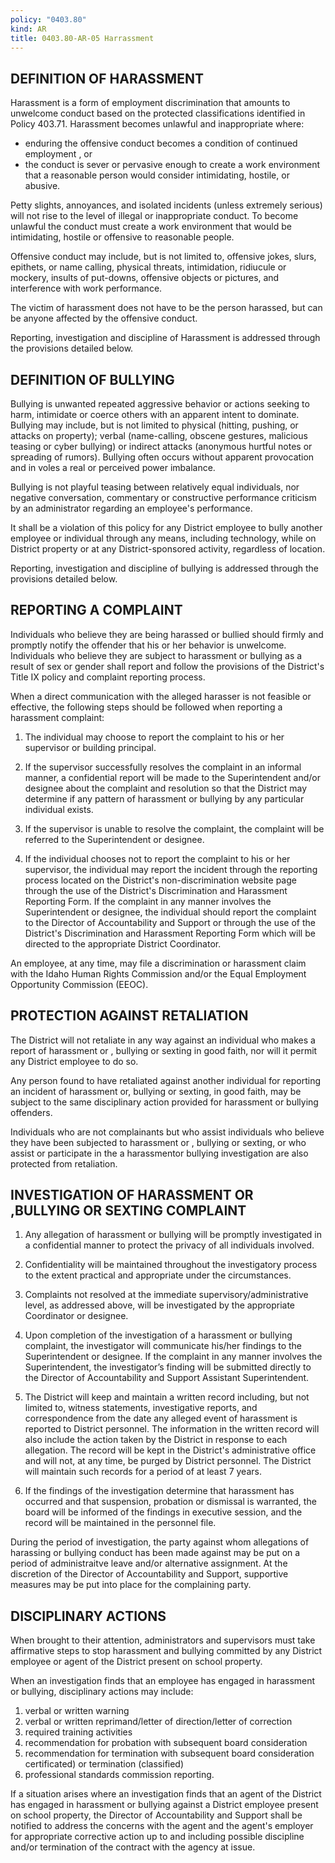 ```yaml
---
policy: "0403.80"
kind: AR
title: 0403.80-AR-05 Harrassment
---
```



## DEFINITION OF HARASSMENT

Harassment is a form of employment discrimination that amounts to unwelcome conduct based on the protected classifications identified in Policy 403.71.    Harassment becomes unlawful and inappropriate where:

- enduring the offensive conduct becomes a condition of continued employment , or
- the conduct is sever or pervasive enough to create a work environment that a reasonable person would consider intimidating, hostile, or abusive.

Petty slights, annoyances, and isolated incidents (unless extremely serious) will not rise to the level of illegal or inappropriate conduct.   To become unlawful the conduct must create a work environment that would be intimidating, hostile or offensive to reasonable people. 

Offensive conduct may include, but is not limited to, offensive jokes, slurs, epithets, or name calling, physical threats, intimidation, ridiucule or mockery, insults of put-downs, offensive objects or pictures, and interference with work performance.   

The victim of harassment does not have to be the person harassed, but can be anyone affected by the offensive conduct. 

Reporting, investigation and discipline of Harassment is addressed through the provisions detailed below. 

## DEFINITION OF BULLYING

Bullying is unwanted repeated aggressive behavior or actions seeking to harm, intimidate or coerce others with an apparent intent to dominate.   Bullying may include, but is not limited to physical (hitting, pushing, or attacks on property); verbal (name-calling, obscene ge﻿stures, malicious teasing or cyber bullying) or indirect attacks (anonymous hurtful notes or spreading of rumors).   Bullying often occurs without apparent provocation and in voles a real or perceived power imbalance.   

Bullying is not playful teasing between relatively equal individuals, nor negative conversation, commentary or constructive performance criticism by an administrator regarding an employee's performance. ﻿ 

It shall be a violation of this policy for any District employee to bully another employee or individual through any means, including technology, while on District property or at any District-sponsored activity, regardless of location.

Reporting, investigation and discipline of bullying is addressed through the provisions detailed below.
 

## REPORTING A COMPLAINT

Individuals who believe they are being harassed or bullied should firmly and promptly notify the offender that his or her behavior is unwelcome.   Individuals who believe they are subject to harassment or bullying as a result of sex or gender shall report and follow the provisions of the District's Title IX policy and complaint reporting process.

When a direct communication with the alleged harasser is not feasible or effective, the following steps should be followed when reporting a harassment complaint:

1. The individual may choose to report the complaint to his or her supervisor or building principal.
 
1. If the supervisor successfully resolves the complaint in an informal manner, a confidential report will be made to the Superintendent and/or designee about the complaint and resolution so that the District may determine if any pattern of harassment or bullying by any particular individual exists.
 
1. If the supervisor is unable to resolve the complaint, the complaint will be referred to the Superintendent or designee.
 
1. If the individual chooses not to report the complaint to his or her supervisor, the individual may report the incident through the reporting process located on the District's non-discrimination website page through the use of the District's Discrimination and Harassment Reporting Form.  If the complaint in any manner involves the Superintendent or designee, the individual should report the complaint to the Director of Accountability and Support or through the use of the District's Discrimination and Harassment Reporting Form which will be directed to the appropriate District Coordinator.

An employee, at any time, may file a discrimination or harassment claim with the Idaho Human Rights Commission and/or the Equal Employment Opportunity Commission (EEOC).


## PROTECTION AGAINST RETALIATION

The District will not retaliate in any way against an individual who makes a report of harassment  or , bullying or sexting in good faith, nor will it permit any District employee to do so.  

Any person found to have retaliated against another individual for reporting an incident of harassment or, bullying or sexting, in good faith, may be subject to the same disciplinary action provided for harassment or bullying offenders.  

Individuals who are not complainants but who assist individuals who believe they have been subjected to harassment or , bullying or sexting, or who assist or participate in the a harassmentor bullying  investigation are also protected from retaliation.


## INVESTIGATION OF HARASSMENT OR ,BULLYING OR SEXTING COMPLAINT

1. Any allegation of harassment or bullying will be promptly investigated in a confidential manner to protect the privacy of all individuals involved.
 
1. Confidentiality will be maintained throughout the investigatory process to the extent practical and appropriate under the circumstances.
 
1. Complaints not resolved at the immediate supervisory/administrative level, as addressed above, will be investigated by the appropriate Coordinator or designee.
 
1. Upon completion of the investigation of a harassment or bullying complaint, the investigator will communicate his/her findings to the Superintendent or designee.  If the complaint in any manner involves the Superintendent, the investigator’s finding will be submitted directly to the Director of Accountability and Support Assistant Superintendent.
 
1. The District will keep and maintain a written record including, but not limited to, witness statements, investigative reports, and correspondence from the date any alleged event of harassment is reported to District personnel.  The information in the written record will also include the action taken by the District in response to each allegation.  The record will be kept in the District's administrative office and will not, at any time, be purged by District personnel.  The District will maintain such records for a period of at least  7 years.
 
1. If the findings of the investigation determine that harassment has occurred and that suspension, probation or dismissal is warranted, the board will be informed of the findings in executive session, and the record will be maintained in the personnel file.

During the period of investigation, the party against whom allegations of harassing or bullying conduct has been made against may be put on a period of administraitve leave and/or alternative assignment.   At the discretion of the Director of Accountability and Support, supportive measures may be put into place for the complaining party. 
 

## DISCIPLINARY ACTIONS

When brought to their attention, administrators and supervisors must take affirmative steps to stop harassment and bullying committed by any District employee or agent of the District present on school property.

When an investigation finds that an employee has engaged in harassment or bullying, disciplinary actions may include:

1. verbal or written warning
1. verbal or written reprimand/letter of direction/letter of correction
1. required training activities
1. recommendation for probation with subsequent board consideration
1. recommendation for termination with subsequent board consideration certificated) or termination (classified)
1. professional standards commission reporting.

If a situation arises where an investigation finds that an agent of the District has engaged in harassment or bullying against a District employee present on school property, the Director of Accountability and Support shall be notified to address the concerns with the agent and the agent's employer for appropriate corrective action up to and including possible discipline and/or termination of the contract with the agency at issue.